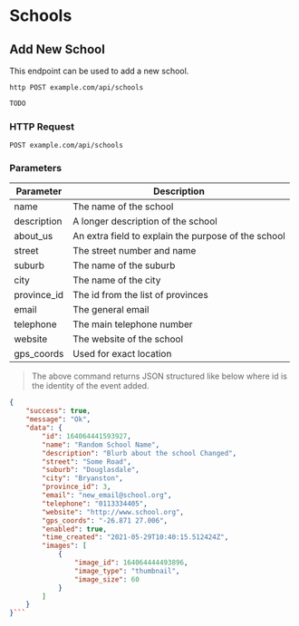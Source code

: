 # Schools

## Add New School
This endpoint can be used to add a new school.

```shell
http POST example.com/api/schools
```

```javascript
TODO
```

### HTTP Request

`POST example.com/api/schools`

### Parameters

Parameter | Description
--------- | -----------
name | The name of the school
description | A longer description of the school
about_us | An extra field to explain the purpose of the school
street | The street number and name
suburb | The name of the suburb
city | The name of the city
province_id | The id from the list of provinces
email | The general email
telephone | The main telephone number
website | The website of the school
gps_coords | Used for exact location

> The above command returns JSON structured like below where id is the identity of the event added.

```json
{
    "success": true,
    "message": "Ok",
    "data": {
        "id": 164064441593927,
        "name": "Random School Name",
        "description": "Blurb about the school Changed",
        "street": "Some Road",
        "suburb": "Douglasdale",
        "city": "Bryanston",
        "province_id": 3,
        "email": "new_email@school.org",
        "telephone": "0113334405",
        "website": "http://www.school.org",
        "gps_coords": "-26.871 27.006",
        "enabled": true,
        "time_created": "2021-05-29T10:40:15.512424Z",
        "images": [
            {
                "image_id": 164064444493896,
                "image_type": "thumbnail",
                "image_size": 60
            }
        ]
    }
}```
